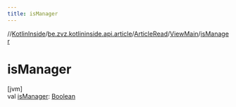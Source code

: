 ```yaml
---
title: isManager
---
```

//[KotlinInside](../../../../index.html)/[be.zvz.kotlininside.api.article](../../index.html)/[ArticleRead](../index.html)/[ViewMain](index.html)/[isManager](is-manager.html)



# isManager



[jvm]\
val [isManager](is-manager.html): [Boolean](https://kotlinlang.org/api/latest/jvm/stdlib/kotlin/-boolean/index.html)




